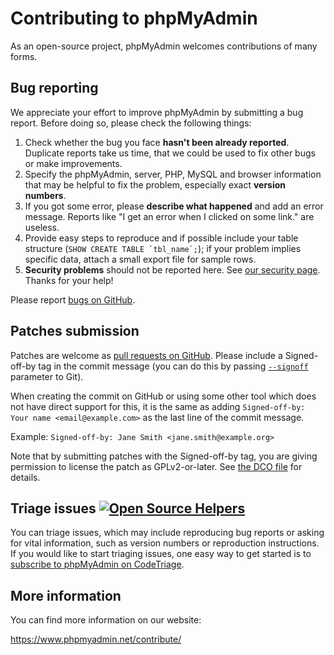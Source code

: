 # Contributing to phpMyAdmin

As an open-source project, phpMyAdmin welcomes contributions of many forms.

## Bug reporting

We appreciate your effort to improve phpMyAdmin by submitting a bug report. Before doing so, please check the following things: 

1. Check whether the bug you face **hasn't been already reported**. Duplicate reports take us time, that we could be used to fix other bugs or make improvements. 
2. Specify the phpMyAdmin, server, PHP, MySQL and browser information that may be helpful to fix the problem, especially exact **version numbers**. 
3. If you got some error, please **describe what happened** and add an error message. Reports like "I get an error when I clicked on some link." are useless. 
4. Provide easy steps to reproduce and if possible include your table structure (``SHOW CREATE TABLE `tbl_name`;``); if your problem implies specific data, attach a small export file for sample rows. 
5. **Security problems** should not be reported here. See [our security page](https://www.phpmyadmin.net/security/).
Thanks for your help! 

Please report [bugs on GitHub][1].

[1]: https://github.com/phpmyadmin/phpmyadmin/issues/new

## Patches submission

Patches are welcome as [pull requests on GitHub][2].  Please include a
Signed-off-by tag in the commit message (you can do this by passing [`--signoff`][4]
parameter to Git). 

When creating the commit on GitHub or using some other tool which does not have
direct support for this, it is the same as adding 
`Signed-off-by: Your name <email@example.com>`
as the last line of the commit message.

Example: `Signed-off-by: Jane Smith <jane.smith@example.org>`

Note that by submitting patches with the Signed-off-by tag, you are giving
permission to license the patch as GPLv2-or-later.  See [the DCO file][3] for
details.


[2]: https://github.com/phpmyadmin/phpmyadmin/pulls
[3]: https://github.com/phpmyadmin/phpmyadmin/blob/master/DCO
[4]: https://git-scm.com/docs/git-commit#Documentation/git-commit.txt---signoff

## Triage issues [![Open Source Helpers](https://www.codetriage.com/phpmyadmin/phpmyadmin/badges/users.svg)](https://www.codetriage.com/phpmyadmin/phpmyadmin)

You can triage issues, which may include reproducing bug reports or asking for vital information, such as version numbers or reproduction instructions. If you would like to start triaging issues, one easy way to get started is to [subscribe to phpMyAdmin on CodeTriage](https://www.codetriage.com/phpmyadmin/phpmyadmin).

## More information

You can find more information on our website:

https://www.phpmyadmin.net/contribute/
